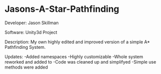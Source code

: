 # Jasons-A-Star-Pathfinding

Developer: Jason Skillman

Software: Unity3d Project

Description: My own highly edited and improved version of a simple A* Pathfinding System.
  
Updates:
    -Added namespaces
    -Highly customizable
    -Whole system reworked and added to
    -Code was cleaned up and simplifyed
    -Simple use methods were added
    
